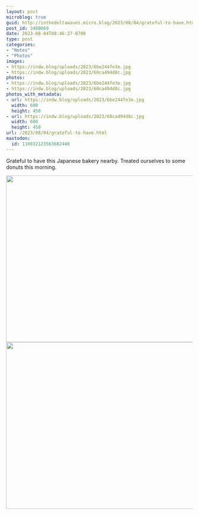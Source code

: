 ```yaml
---
layout: post
microblog: true
guid: http://inthedeltawaves.micro.blog/2023/08/04/grateful-to-have.html
post_id: 3480069
date: 2023-08-04T08:46:27-0700
type: post
categories:
- "Notes"
- "Photos"
images:
- https://indw.blog/uploads/2023/6be244fe3e.jpg
- https://indw.blog/uploads/2023/60ca494d8c.jpg
photos:
- https://indw.blog/uploads/2023/6be244fe3e.jpg
- https://indw.blog/uploads/2023/60ca494d8c.jpg
photos_with_metadata:
- url: https://indw.blog/uploads/2023/6be244fe3e.jpg
  width: 600
  height: 450
- url: https://indw.blog/uploads/2023/60ca494d8c.jpg
  width: 600
  height: 450
url: /2023/08/04/grateful-to-have.html
mastodon:
  id: 110832123563682446
---
```

Grateful to have this Japanese bakery nearby. Treated ourselves to some donuts this morning. 

<img src="uploads/2023/6be244fe3e.jpg" width="600" height="450" alt=""><img src="uploads/2023/60ca494d8c.jpg" width="600" height="450" alt="">
